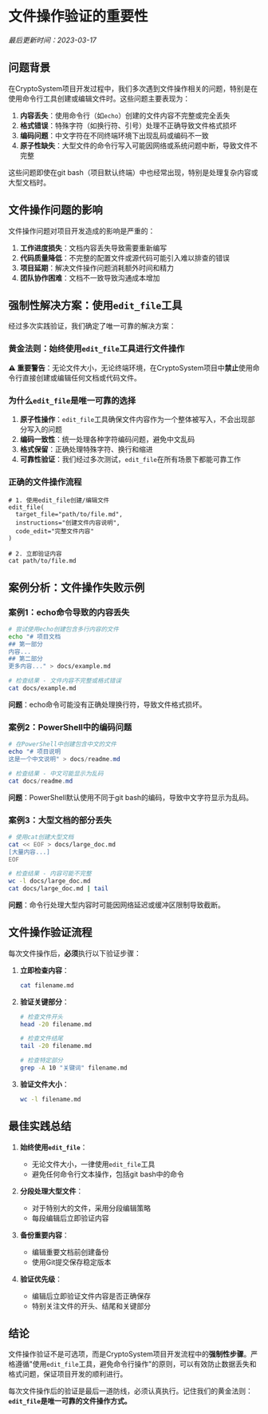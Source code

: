 # 文件操作验证的重要性

*最后更新时间：2023-03-17*

## 问题背景

在CryptoSystem项目开发过程中，我们多次遇到文件操作相关的问题，特别是在使用命令行工具创建或编辑文件时。这些问题主要表现为：

1. **内容丢失**：使用命令行（如`echo`）创建的文件内容不完整或完全丢失
2. **格式错误**：特殊字符（如换行符、引号）处理不正确导致文件格式损坏
3. **编码问题**：中文字符在不同终端环境下出现乱码或编码不一致
4. **原子性缺失**：大型文件的命令行写入可能因网络或系统问题中断，导致文件不完整

这些问题即使在git bash（项目默认终端）中也经常出现，特别是处理复杂内容或大型文档时。

## 文件操作问题的影响

文件操作问题对项目开发造成的影响是严重的：

1. **工作进度损失**：文档内容丢失导致需要重新编写
2. **代码质量降低**：不完整的配置文件或源代码可能引入难以排查的错误
3. **项目延期**：解决文件操作问题消耗额外时间和精力
4. **团队协作困难**：文档不一致导致沟通成本增加

## 强制性解决方案：使用`edit_file`工具

经过多次实践验证，我们确定了唯一可靠的解决方案：

### 黄金法则：始终使用`edit_file`工具进行文件操作

**⚠️ 重要警告**：无论文件大小，无论终端环境，在CryptoSystem项目中**禁止**使用命令行直接创建或编辑任何文档或代码文件。

### 为什么`edit_file`是唯一可靠的选择

1. **原子性操作**：`edit_file`工具确保文件内容作为一个整体被写入，不会出现部分写入的问题
2. **编码一致性**：统一处理各种字符编码问题，避免中文乱码
3. **格式保留**：正确处理特殊字符、换行和缩进
4. **可靠性验证**：我们经过多次测试，`edit_file`在所有场景下都能可靠工作

### 正确的文件操作流程

```
# 1. 使用edit_file创建/编辑文件
edit_file(
  target_file="path/to/file.md",
  instructions="创建文件内容说明",
  code_edit="完整文件内容"
)

# 2. 立即验证内容
cat path/to/file.md
```

## 案例分析：文件操作失败示例

### 案例1：echo命令导致的内容丢失

```bash
# 尝试使用echo创建包含多行内容的文件
echo "# 项目文档
## 第一部分
内容...
## 第二部分
更多内容..." > docs/example.md

# 检查结果 - 文件内容不完整或格式错误
cat docs/example.md
```

**问题**：echo命令可能没有正确处理换行符，导致文件格式损坏。

### 案例2：PowerShell中的编码问题

```powershell
# 在PowerShell中创建包含中文的文件
echo "# 项目说明
这是一个中文说明" > docs/readme.md

# 检查结果 - 中文可能显示为乱码
cat docs/readme.md
```

**问题**：PowerShell默认使用不同于git bash的编码，导致中文字符显示为乱码。

### 案例3：大型文档的部分丢失

```bash
# 使用cat创建大型文档
cat << EOF > docs/large_doc.md
[大量内容...]
EOF

# 检查结果 - 内容可能不完整
wc -l docs/large_doc.md
cat docs/large_doc.md | tail
```

**问题**：命令行处理大型内容时可能因网络延迟或缓冲区限制导致截断。

## 文件操作验证流程

每次文件操作后，**必须**执行以下验证步骤：

1. **立即检查内容**：
   ```bash
   cat filename.md
   ```

2. **验证关键部分**：
   ```bash
   # 检查文件开头
   head -20 filename.md
   
   # 检查文件结尾
   tail -20 filename.md
   
   # 检查特定部分
   grep -A 10 "关键词" filename.md
   ```

3. **验证文件大小**：
   ```bash
   wc -l filename.md
   ```

## 最佳实践总结

1. **始终使用`edit_file`**：
   - 无论文件大小，一律使用`edit_file`工具
   - 避免任何命令行文本操作，包括git bash中的命令

2. **分段处理大型文件**：
   - 对于特别大的文件，采用分段编辑策略
   - 每段编辑后立即验证内容

3. **备份重要内容**：
   - 编辑重要文档前创建备份
   - 使用Git提交保存稳定版本

4. **验证优先级**：
   - 编辑后立即验证文件内容是否正确保存
   - 特别关注文件的开头、结尾和关键部分

## 结论

文件操作验证不是可选项，而是CryptoSystem项目开发流程中的**强制性步骤**。严格遵循"使用`edit_file`工具，避免命令行操作"的原则，可以有效防止数据丢失和格式问题，保证项目开发的顺利进行。

每次文件操作后的验证是最后一道防线，必须认真执行。记住我们的黄金法则：**`edit_file`是唯一可靠的文件操作方式。**

